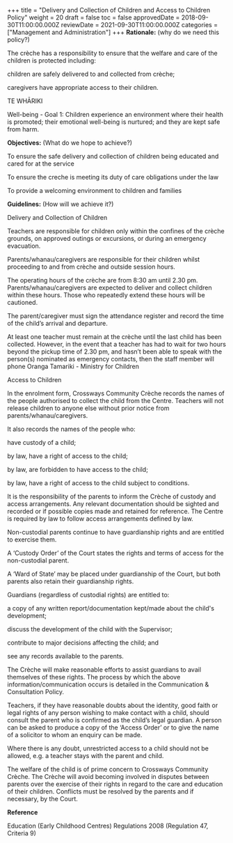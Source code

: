 +++
title = "Delivery and Collection of Children  and Access to Children Policy"
weight = 20
draft = false
toc = false
approvedDate = 2018-09-30T11:00:00.000Z
reviewDate = 2021-09-30T11:00:00.000Z
categories = ["Management and Administration"]
+++
**Rationale:** (why do we need this policy?)



The crèche has a responsibility to ensure that the welfare and care of the children is protected including:



children are safely delivered to and collected from crèche;

caregivers have appropriate access to their children.

TE WHĀRIKI

Well-being - Goal 1: Children experience an environment where their health is promoted; their emotional well-being is nurtured; and they are kept safe from harm.



**Objectives:** (What do we hope to achieve?)

To ensure the safe delivery and collection of children being educated and cared for at the service

To ensure the creche is meeting its duty of care obligations under the law

To provide a welcoming environment to children and families



**Guidelines:** (How will we achieve it?)



Delivery and Collection of Children



Teachers are responsible for children only within the confines of the crèche grounds, on approved outings or excursions, or during an emergency evacuation.



Parents/whanau/caregivers are responsible for their children whilst proceeding to and from crèche and outside session hours.



The operating hours of the crèche are from 8:30 am until 2.30 pm.  Parents/whanau/caregivers are expected to deliver and collect children within these hours.  Those who repeatedly extend these hours will be cautioned.  



The parent/caregiver must sign the attendance register and record the time of the child’s arrival and departure.



At least one teacher must remain at the crèche until the last child has been collected.  However, in the event that a teacher has had to wait for two hours beyond the pickup time of 2.30 pm, and hasn’t been able to speak with the person(s) nominated as emergency contacts, then the staff member will phone Oranga Tamariki - Ministry for Children







Access to Children



In the enrolment form, Crossways Community Crèche records the names of the people authorised to collect the child from the Centre.  Teachers will not release children to anyone else without prior notice from parents/whanau/caregivers.  



It also records the names of the people who:

have custody of a child;

by law, have a right of access to the child;

by law, are forbidden to have access to the child;

by law, have a right of access to the child subject to conditions.





It is the responsibility of the parents to inform the Crèche of custody and access arrangements.  Any relevant documentation should be sighted and recorded or if possible copies made and retained for reference.  The Centre is required by law to follow access arrangements defined by law.



Non-custodial parents continue to have guardianship rights and are entitled to exercise them.



A ‘Custody Order’ of the Court states the rights and terms of access for the non-custodial parent.



A ‘Ward of State’ may be placed under guardianship of the Court, but both parents also retain their guardianship rights.



Guardians (regardless of custodial rights) are entitled to:

a copy of any written report/documentation kept/made about the child's development;

discuss the development of the child with the Supervisor;

contribute to major decisions affecting the child; and

see any records available to the parents.





The Crèche will make reasonable efforts to assist guardians to avail themselves of these rights.  The process by which the above information/communication occurs is detailed in the Communication & Consultation Policy.



Teachers, if they have reasonable doubts about the identity, good faith or legal rights of any person wishing to make contact with a child, should consult the parent who is confirmed as the child’s legal guardian.  A person can be asked to produce a copy of the ‘Access Order’ or to give the name of a solicitor to whom an enquiry can be made.



Where there is any doubt, unrestricted access to a child should not be allowed, e.g. a teacher stays with the parent and child.



The welfare of the child is of prime concern to Crossways Community Crèche.  The Crèche will avoid becoming involved in disputes between parents over the exercise of their rights in regard to the care and education of their children.  Conflicts must be resolved by the parents and if necessary, by the Court. 









**Reference**



Education (Early Childhood Centres) Regulations 2008 (Regulation 47, Criteria 9)
